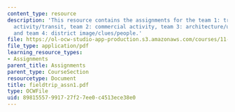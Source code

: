 ```yaml
---
content_type: resource
description: 'This resource contains the assignments for the team 1: traffic/pedestrian
  activity/transit, team 2: commercial activity, team 3: architecture/urban design,
  and team 4: district image/clues/people.'
file: https://ol-ocw-studio-app-production.s3.amazonaws.com/courses/11-945-springfield-studio-fall-2005/89815557991727f27ee0c4513ece38e0_fieldtrip_assn1.pdf
file_type: application/pdf
learning_resource_types:
- Assignments
parent_title: Assignments
parent_type: CourseSection
resourcetype: Document
title: fieldtrip_assn1.pdf
type: OCWFile
uid: 89815557-9917-27f2-7ee0-c4513ece38e0
---
```

